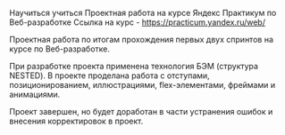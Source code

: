 Научиться учиться
Проектная работа на курсе Яндекс Практикум по Веб-разработке
Ссылка на курс - https://practicum.yandex.ru/web/

Проектная работа по итогам прохождения первых двух спринтов на курсе по Веб-разработке.

При разработке проекта применена технология БЭМ (структура NESTED). В проекте проделана работа с отступами, позиционированием, иллюстрациями, flex-элементами, фреймами и анимациями.

Проект завершен, но будет доработан в части устранения ошибок и внесения корректировок в проект.
